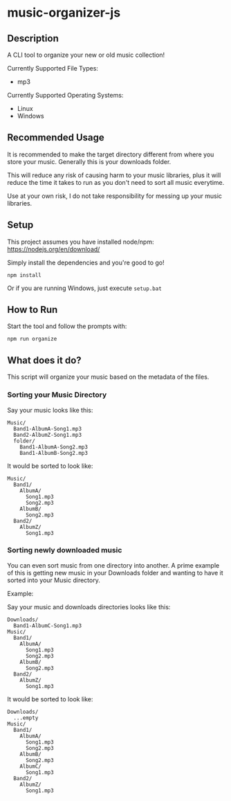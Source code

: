 # music-organizer-js

## Description
A CLI tool to organize your new or old music collection!

Currently Supported File Types:
* mp3

Currently Supported Operating Systems:
* Linux
* Windows

## Recommended Usage
It is recommended to make the target directory different from where you store your music. Generally this is your downloads folder. 

This will reduce any risk of causing harm to your music libraries, plus it will reduce the time it takes to run as you don't need to sort all music everytime. 

Use at your own risk, I do not take responsibility for messing up your music libraries. 

## Setup

This project assumes you have installed node/npm: https://nodejs.org/en/download/

Simply install the dependencies and you're good to go! 
```
npm install
```
Or if you are running Windows, just execute `setup.bat`

## How to Run
Start the tool and follow the prompts with:
```
npm run organize
```

## What does it do?
This script will organize your music based on the metadata of the files.

### Sorting your Music Directory
Say your music looks like this:
```
Music/
  Band1-AlbumA-Song1.mp3
  Band2-AlbumZ-Song1.mp3
  folder/
    Band1-AlbumA-Song2.mp3
    Band1-AlbumB-Song2.mp3
```
It would be sorted to look like:
```
Music/
  Band1/
    AlbumA/
      Song1.mp3
      Song2.mp3
    AlbumB/
      Song2.mp3
  Band2/
    AlbumZ/
      Song1.mp3
```

### Sorting newly downloaded music
You can even sort music from one directory into another. A prime example of this is getting new music in your Downloads folder and wanting to have it sorted into your Music directory.

Example:

Say your music and downloads directories looks like this:
```
Downloads/
  Band1-AlbumC-Song1.mp3
Music/
  Band1/
    AlbumA/
      Song1.mp3
      Song2.mp3
    AlbumB/
      Song2.mp3
  Band2/
    AlbumZ/
      Song1.mp3
```
It would be sorted to look like:
```
Downloads/
  ...empty
Music/
  Band1/
    AlbumA/
      Song1.mp3
      Song2.mp3
    AlbumB/
      Song2.mp3
    AlbumC/
      Song1.mp3
  Band2/
    AlbumZ/
      Song1.mp3
```
